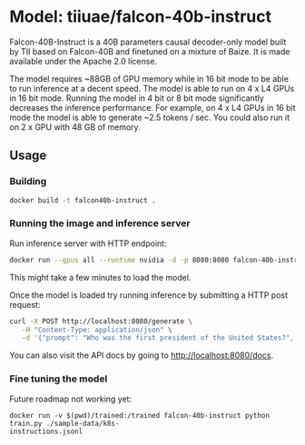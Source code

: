 # Model: tiiuae/falcon-40b-instruct

Falcon-40B-Instruct is a 40B parameters causal decoder-only model built by TII based on Falcon-40B and finetuned on a mixture of Baize. It is made available under the Apache 2.0 license.

The model requires ~88GB of GPU memory while in 16 bit mode to be able to run inference at a decent speed.
The model is able to run on 4 x L4 GPUs in 16 bit mode. Running the model in 4 bit or 8 bit
mode significantly decreases the inference performance. For example, on 4 x L4 GPUs in 16 bit mode the model is able
to generate ~2.5 tokens / sec. You could also run it on 2 x GPU with 48 GB of memory.

## Usage

### Building

```sh
docker build -t falcon40b-instruct .
```

### Running the image and inference server
Run inference server with HTTP endpoint:
```sh
docker run --gpus all --runtime nvidia -d -p 8080:8080 falcon-40b-instruct
```
This might take a few minutes to load the model.

Once the model is loaded try running inference by submitting a HTTP post
request:
```sh
curl -X POST http://localhost:8080/generate \
   -H "Content-Type: application/json" \
   -d '{"prompt": "Who was the first president of the United States?", "max_new_tokens": 10}'
```

You can also visit the API docs by going to [http://localhost:8080/docs](http://localhost:8080/docs).

### Fine tuning the model
Future roadmap not working yet:
```
docker run -v $(pwd)/trained:/trained falcon-40b-instruct python train.py ./sample-data/k8s-
instructions.jsonl
```
